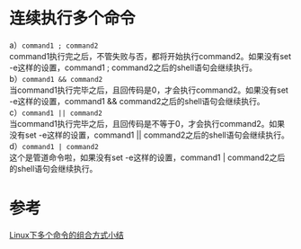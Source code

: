 # **连续执行多个命令**  
a）`command1 ; command2`  
command1执行完之后，不管失败与否，都将开始执行command2。如果没有set -e这样的设置，command1 ; command2之后的shell语句会继续执行。  
b）`command1 && command2`  
当command1执行完毕之后，且回传码是0，才会执行command2。如果没有set -e这样的设置，command1 && command2之后的shell语句会继续执行。  
c）`command1 || command2`  
当command1执行完毕之后，且回传码是不等于0，才会执行command2。如果没有set -e这样的设置，command1 || command2之后的shell语句会继续执行。  
d）`command1 | command2`  
这个是管道命令啦，如果没有set -e这样的设置，command1 | command2之后的shell语句会继续执行。

# 参考
[Linux下多个命令的组合方式小结](https://blog.csdn.net/wangjianno2/article/details/17200599)